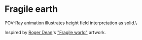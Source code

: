 # Fragile earth

POV-Ray animation illustrates height field interpretation as solid.\

Inspired by [Roger Dean](https://www.rogerdean.com/)'s ["Fragile world"](https://www.rogerdean.com/product/fragile-world-red/) artwork.
